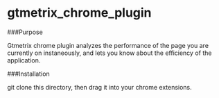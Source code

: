 # gtmetrix_chrome_plugin

###Purpose

Gtmetrix chrome plugin analyzes the performance of the page you are currently on instaneously, and lets you know about the efficiency of the application.

###Installation

git clone this directory, then drag it into your chrome extensions.
